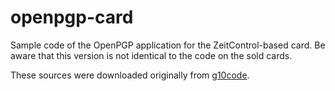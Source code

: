 # openpgp-card
Sample code of the OpenPGP application for the ZeitControl-based card. Be aware that this version is not identical to the code on the sold cards.

These sources were downloaded originally from [g10code](https://www.g10code.com/p-card.html).
